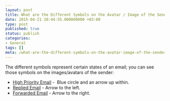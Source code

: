 ```yaml
---
layout: post
title: What are the Different Symbols on the Avatar / Image of the Sender?
date: 2015-04-21 20:44:55.000000000 +03:00
type: post
published: true
status: publish
categories:
- General
tags: []
meta: /what-are-the-different-symbols-on-the-avatar-image-of-the-sender/
---
```


The different symbols represent certain states of an email; you can see those symbols on the images/avatars of the sender:

* [High Priority Email](/send-email-with-high-priority/) -  Blue circle and an arrow up within.
* [Replied Email](/how-can-i-differentiate-a-forwarded-from-a-replied-email/) - Arrow to the left.
* [Forwarded Email](/how-can-i-differentiate-a-forwarded-from-a-replied-email/) - Arrow to the right.